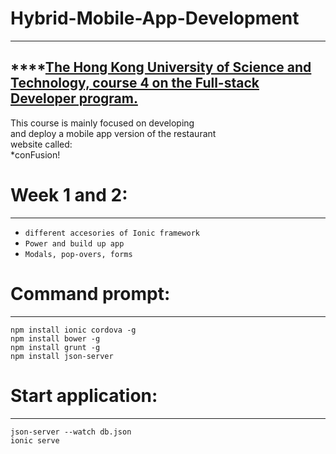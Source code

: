 # Hybrid-Mobile-App-Development 
--------------------
****<a href="https://www.coursera.org/learn/hybrid-mobile-development/home/welcome" >The Hong Kong University of Science and Technology, course 4 on the Full-stack Developer program. </a>
----------------------------
This course is mainly focused on developing <br>
and deploy a mobile app version of the restaurant <br>
website called: <br> 
*conFusion!

# Week 1 and 2:
--------------
* `different accesories of Ionic framework`
* `Power and build up app`
* `Modals, pop-overs, forms`

# Command prompt: 
-----------------
  `npm install ionic cordova -g` <br>
  `npm install bower -g` <br>
  `npm install grunt -g` <br>
  `npm install json-server`

# Start application:
-------------------
  `json-server --watch db.json` <br>
  `ionic serve`
